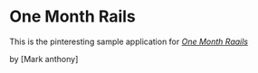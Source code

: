 # One Month Rails 

This is the pinteresting sample application for
[*One Month Raails*](http://onemonthrails.com)

by [Mark anthony]